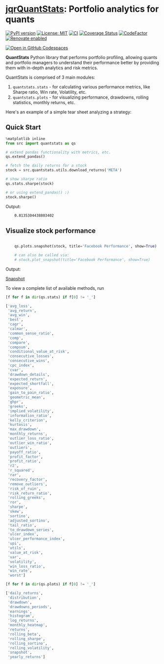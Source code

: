 # [jqrQuantStats](https://tschm.github.io/quantstats/book): Portfolio analytics for quants

[![PyPI version](https://badge.fury.io/py/jqrquantstats.svg)](https://badge.fury.io/py/jqrquantstats)
[![License: MIT](https://img.shields.io/badge/License-MIT-yellow.svg)](LICENSE.txt)
[![CI](https://github.com/tschm/quantstats/actions/workflows/ci.yml/badge.svg)](https://github.com/tschm/quantstats/actions/workflows/ci.yml)
[![Coverage Status](https://coveralls.io/repos/github/tschm/quantstats/badge.svg?branch=main)](https://coveralls.io/github/tschm/quantstats?branch=main)
[![CodeFactor](https://www.codefactor.io/repository/github/tschm/quantstats/badge)](https://www.codefactor.io/repository/github/tschm/quantstats)
[![Renovate enabled](https://img.shields.io/badge/renovate-enabled-brightgreen.svg)](https://github.com/renovatebot/renovate)

[![Open in GitHub Codespaces](https://github.com/codespaces/badge.svg)](https://codespaces.new/tschm/quantstats)

**QuantStats** Python library that performs portfolio profiling,
allowing quants and portfolio managers to understand
their performance better by providing them with in-depth analytics and risk metrics.

QuantStats is comprised of 3 main modules:

1. ``quantstats.stats`` - for calculating various performance metrics,
                          like Sharpe ratio, Win rate, Volatility, etc.
2. ``quantstats.plots`` - for visualizing performance, drawdowns,
                          rolling statistics, monthly returns, etc.

Here's an example of a simple tear sheet analyzing a strategy:

## Quick Start

```python
%matplotlib inline
from src import quantstats as qs

# extend pandas functionality with metrics, etc.
qs.extend_pandas()

# fetch the daily returns for a stock
stock = src.quantstats.utils.download_returns('META')

# show sharpe ratio
qs.stats.sharpe(stock)

# or using extend_pandas() :)
stock.sharpe()
```

Output:

```bash
    0.8135304438803402
```

## Visualize stock performance

```python

    qs.plots.snapshot(stock, title='Facebook Performance', show=True)

    # can also be called via:
    # stock.plot_snapshot(title='Facebook Performance', show=True)
```

Output:

[Snapshot](https://github.com/ranaroussi/quantstats/blob/main/docs/snapshot.jpg?raw=true)

To view a complete list of available methods, run

```python
[f for f in dir(qs.stats) if f[0] != '_']

['avg_loss',
 'avg_return',
 'avg_win',
 'best',
 'cagr',
 'calmar',
 'common_sense_ratio',
 'comp',
 'compare',
 'compsum',
 'conditional_value_at_risk',
 'consecutive_losses',
 'consecutive_wins',
 'cpc_index',
 'cvar',
 'drawdown_details',
 'expected_return',
 'expected_shortfall',
 'exposure',
 'gain_to_pain_ratio',
 'geometric_mean',
 'ghpr',
 'greeks',
 'implied_volatility',
 'information_ratio',
 'kelly_criterion',
 'kurtosis',
 'max_drawdown',
 'monthly_returns',
 'outlier_loss_ratio',
 'outlier_win_ratio',
 'outliers',
 'payoff_ratio',
 'profit_factor',
 'profit_ratio',
 'r2',
 'r_squared',
 'rar',
 'recovery_factor',
 'remove_outliers',
 'risk_of_ruin',
 'risk_return_ratio',
 'rolling_greeks',
 'ror',
 'sharpe',
 'skew',
 'sortino',
 'adjusted_sortino',
 'tail_ratio',
 'to_drawdown_series',
 'ulcer_index',
 'ulcer_performance_index',
 'upi',
 'utils',
 'value_at_risk',
 'var',
 'volatility',
 'win_loss_ratio',
 'win_rate',
 'worst']
```

```python
[f for f in dir(qs.plots) if f[0] != '_']

['daily_returns',
 'distribution',
 'drawdown',
 'drawdowns_periods',
 'earnings',
 'histogram',
 'log_returns',
 'monthly_heatmap',
 'returns',
 'rolling_beta',
 'rolling_sharpe',
 'rolling_sortino',
 'rolling_volatility',
 'snapshot',
 'yearly_returns']
```
